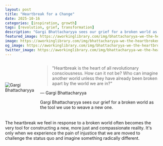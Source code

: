 ```yaml
---
layout: post
title: "Heartbreak for a Change"
date: 2025-10-16
categories: [inspiration, growth]
tags: [revolution, grief, transformation]
description: "Gargi Bhattacharyya sees our grief for a broken world as the tool we use to weave a new one."
featured_image: https://aworkinglibrary.com/img/bhattacharyya-we-the-heartbroken.png
image: https://aworkinglibrary.com/img/bhattacharyya-we-the-heartbroken.png
og_image: https://aworkinglibrary.com/img/bhattacharyya-we-the-heartbroken.png
twitter_image: https://aworkinglibrary.com/img/bhattacharyya-we-the-heartbroken.png
---
```


<div style="display: flex; align-items: center; margin-bottom: 20px;">
  <img src="https://aworkinglibrary.com/img/bhattacharyya-we-the-heartbroken.png" alt="Gargi Bhattacharyya" style="max-width: 150px; margin-right: 20px;">
  <div>
    <blockquote>
      "Heartbreak is the heart of all revolutionary consciousness. How can it not be? Who can imagine another world unless they have already been broken apart by the world we are in?"
    </blockquote>
    <p>— Gargi Bhattacharyya</p>
    <p>Gargi Bhattacharyya sees our grief for a broken world as the tool we use to weave a new one.</p>
  </div>
</div>

The heartbreak we feel in response to a broken world often becomes the very tool for constructing a new, more just and compassionate reality. It's only when we experience the pain of injustice that we are moved to challenge the status quo and imagine something radically different.
